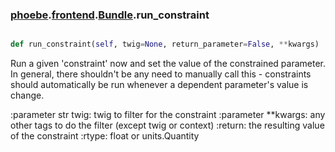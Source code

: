 ### [phoebe](phoebe.md).[frontend](frontend.md).[Bundle](Bundle.md).run_constraint

```py

def run_constraint(self, twig=None, return_parameter=False, **kwargs)

```



Run a given 'constraint' now and set the value of the constrained
parameter.  In general, there shouldn't be any need to manually
call this - constraints should automatically be run whenever a
dependent parameter's value is change.

:parameter str twig: twig to filter for the constraint
:parameter **kwargs: any other tags to do the filter
    (except twig or context)
:return: the resulting value of the constraint
:rtype: float or units.Quantity

